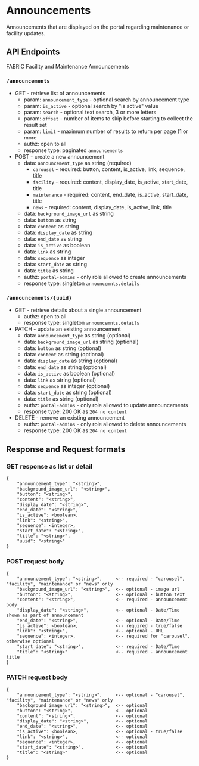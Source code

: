 # Announcements

Announcements that are displayed on the portal regarding maintenance or facility updates.

## API Endpoints

FABRIC Facility and Maintenance Announcements

### `/announcements`

- GET - retrieve list of announcements
  - param: `announcement_type` - optional search by announcement type
  - param: `is_active` - optional search by "is active" value
  - param: `search` - optional text search, 3 or more letters
  - param: `offset` - number of items to skip before starting to collect the result set
  - param: `limit` - maximum number of results to return per page (1 or more
  - authz: open to all 
  - response type: paginated `announcements`
- POST - create a new announcement
  - data: `announcement_type` as string (required)
      - `carousel` - required: button, content, is_active, link, sequence, title
      - `facility` - required: content, display_date, is_active, start_date, title 
      - `maintenance` - required: content, end_date, is_active, start_date, title 
      - `news` - required: content, display_date, is_active, link, title 
  - data: `background_image_url` as string
  - data: `button` as string
  - data: `content` as string
  - data: `display_date` as string
  - data: `end_date` as string
  - data: `is_active` as boolean
  - data: `link` as string
  - data: `sequence` as integer
  - data: `start_date` as string
  - data: `title` as string
  - authz: `portal-admins` - only role allowed to create announcements
  - response type: singleton `announcemnts.details`

### `/announcements/{uuid}`

- GET - retrieve details about a single announcement
  - authz: open to all 
  - response type: singleton `announcemnts.details`
- PATCH - update an existing announcement
  - data: `announcement_type` as string (optional)
  - data: `background_image_url` as string (optional)
  - data: `button` as string (optional)
  - data: `content` as string (optional)
  - data: `display_date` as string (optional)
  - data: `end_date` as string (optional)
  - data: `is_active` as boolean (optional)
  - data: `link` as string (optional)
  - data: `sequence` as integer (optional)
  - data: `start_date` as string (optional)
  - data: `title` as string (optional)
  - authz: `portal-admins` - only role allowed to update announcements
  - response type: 200 OK as `204 no content`
- DELETE - remove an existing announcement
  - authz: `portal-admins` - only role allowed to delete announcements
  - response type: 200 OK as `204 no content`

## Response and Request formats

### GET response as list or detail

```
{
    "announcement_type": "<string>",
    "background_image_url": "<string>",
    "button": "<string>",
    "content": "<string>",
    "display_date": "<string>",
    "end_date": "<string>",
    "is_active": <boolean>,
    "link": "<string>",
    "sequence": <integer>,
    "start_date": "<string>",
    "title": "<string>",
    "uuid": "<string>"
}
```


### POST request body

```
{
    "announcement_type": "<string>",     <-- required - "carousel", "facility", "maintenance" or "news" only
    "background_image_url": "<string>",  <-- optional - image url
    "button": "<string>",                <-- optional - button text
    "content": "<string>",               <-- required - announcement body
    "display_date": "<string>",          <-- optional - Date/Time shown as part of announcement
    "end_date": "<string>",              <-- optional - Date/Time
    "is_active": <boolean>,              <-- required - true/false
    "link": "<string>",                  <-- optional - URL
    "sequence": <integer>,               <-- required for "carousel", otherwise optional
    "start_date": "<string>",            <-- required - Date/Time
    "title": "<string>"                  <-- required - announcement title
}
```

### PATCH request body

```
{
    "announcement_type": "<string>",     <-- optional - "carousel", "facility", "maintenance" or "news" only
    "background_image_url": "<string>",  <-- optional
    "button": "<string>",                <-- optional
    "content": "<string>",               <-- optional
    "display_date": "<string>",          <-- optional
    "end_date": "<string>",              <-- optional
    "is_active": <boolean>,              <-- optional - true/false
    "link": "<string>",                  <-- optional
    "sequence": <integer>,               <-- optional
    "start_date": "<string>",            <-- optional
    "title": "<string>"                  <-- optional
}
```
